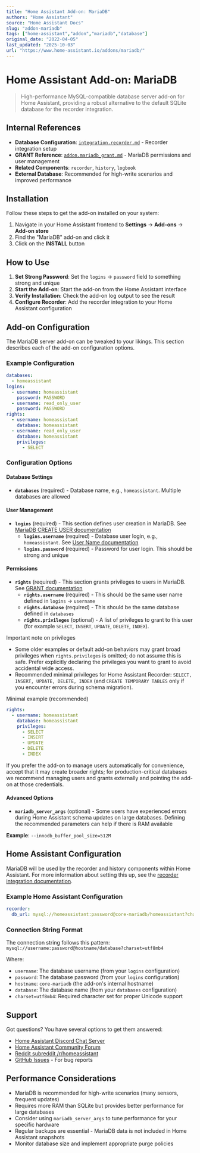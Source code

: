 ```yaml
---
title: "Home Assistant Add-on: MariaDB"
authors: "Home Assistant"
source: "Home Assistant Docs"
slug: "addon-mariadb"
tags: ["home-assistant","addon","mariadb","database"]
original_date: "2022-04-05"
last_updated: "2025-10-03"
url: "https://www.home-assistant.io/addons/mariadb/"
---
```


# Home Assistant Add-on: MariaDB

> High-performance MySQL-compatible database server add-on for Home Assistant, providing a robust alternative to the default SQLite database for the recorder integration.

## Internal References

- **Database Configuration**: [`integration.recorder.md`](integration.recorder.md) - Recorder integration setup
- **GRANT Reference**: [`addon.mariadb_grant.md`](addon.mariadb_grant.md) - MariaDB permissions and user management
- **Related Components**: `recorder`, `history`, `logbook`
- **External Database**: Recommended for high-write scenarios and improved performance

## Installation

Follow these steps to get the add-on installed on your system:

1. Navigate in your Home Assistant frontend to **Settings** → **Add-ons** → **Add-on store**
2. Find the "MariaDB" add-on and click it
3. Click on the **INSTALL** button

## How to Use

1. **Set Strong Password**: Set the `logins` → `password` field to something strong and unique
2. **Start the Add-on**: Start the add-on from the Home Assistant interface
3. **Verify Installation**: Check the add-on log output to see the result
4. **Configure Recorder**: Add the recorder integration to your Home Assistant configuration

## Add-on Configuration

The MariaDB server add-on can be tweaked to your likings. This section describes each of the add-on configuration options.

### Example Configuration

```yaml
databases:
  - homeassistant
logins:
  - username: homeassistant
    password: PASSWORD
  - username: read_only_user
    password: PASSWORD
rights:
  - username: homeassistant
    database: homeassistant
  - username: read_only_user
    database: homeassistant
    privileges:
      - SELECT
```

### Configuration Options

#### Database Settings

- **`databases`** (required) - Database name, e.g., `homeassistant`. Multiple databases are allowed

#### User Management

- **`logins`** (required) - This section defines user creation in MariaDB. See [MariaDB CREATE USER documentation](https://mariadb.com/kb/en/create-user/)
  - **`logins.username`** (required) - Database user login, e.g., `homeassistant`. See [User Name documentation](https://mariadb.com/kb/en/create-user/#user-name)
  - **`logins.password`** (required) - Password for user login. This should be strong and unique

#### Permissions

- **`rights`** (required) - This section grants privileges to users in MariaDB. See [GRANT documentation](https://mariadb.com/kb/en/grant/)
  - **`rights.username`** (required) - This should be the same user name defined in `logins` → `username`
  - **`rights.database`** (required) - This should be the same database defined in `databases`
  - **`rights.privileges`** (optional) - A list of privileges to grant to this user (for example `SELECT`, `INSERT`, `UPDATE`, `DELETE`, `INDEX`).

Important note on privileges
- Some older examples or default add-on behaviors may grant broad privileges when `rights.privileges` is omitted; do not assume this is safe. Prefer explicitly declaring the privileges you want to grant to avoid accidental wide access.
- Recommended minimal privileges for Home Assistant Recorder: `SELECT, INSERT, UPDATE, DELETE, INDEX` (and `CREATE TEMPORARY TABLES` only if you encounter errors during schema migration).

Minimal example (recommended)

```yaml
rights:
  - username: homeassistant
    database: homeassistant
    privileges:
      - SELECT
      - INSERT
      - UPDATE
      - DELETE
      - INDEX
```

If you prefer the add-on to manage users automatically for convenience, accept that it may create broader rights; for production-critical databases we recommend managing users and grants externally and pointing the add-on at those credentials.

#### Advanced Options

- **`mariadb_server_args`** (optional) - Some users have experienced errors during Home Assistant schema updates on large databases. Defining the recommended parameters can help if there is RAM available

**Example**: `--innodb_buffer_pool_size=512M`

## Home Assistant Configuration

MariaDB will be used by the recorder and history components within Home Assistant. For more information about setting this up, see the [recorder integration documentation](integration.recorder.md).

### Example Home Assistant Configuration

```yaml
recorder:
  db_url: mysql://homeassistant:password@core-mariadb/homeassistant?charset=utf8mb4
```

### Connection String Format

The connection string follows this pattern:
`mysql://username:password@hostname/database?charset=utf8mb4`

Where:
- `username`: The database username (from your `logins` configuration)
- `password`: The database password (from your `logins` configuration)  
- `hostname`: `core-mariadb` (the add-on's internal hostname)
- `database`: The database name (from your `databases` configuration)
- `charset=utf8mb4`: Required character set for proper Unicode support
## Support

Got questions? You have several options to get them answered:

- [Home Assistant Discord Chat Server](https://discord.gg/home-assistant)
- [Home Assistant Community Forum](https://community.home-assistant.io/)
- [Reddit subreddit /r/homeassistant](https://reddit.com/r/homeassistant)
- [GitHub Issues](https://github.com/home-assistant/addons/issues) - For bug reports

## Performance Considerations

- MariaDB is recommended for high-write scenarios (many sensors, frequent updates)
- Requires more RAM than SQLite but provides better performance for large databases
- Consider using `mariadb_server_args` to tune performance for your specific hardware
- Regular backups are essential - MariaDB data is not included in Home Assistant snapshots
- Monitor database size and implement appropriate purge policies